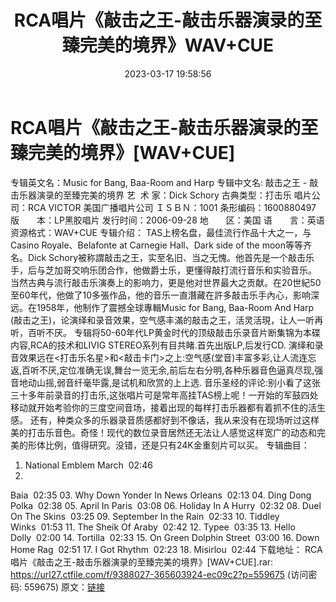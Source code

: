 ﻿---
title: RCA唱片《敲击之王-敲击乐器演录的至臻完美的境界》WAV+CUE
date: 2023-03-17 19:58:56
categories: 古典音乐、新世纪、纯音雅乐
tags: 纯音雅乐
---
# RCA唱片《敲击之王-敲击乐器演录的至臻完美的境界》[WAV+CUE]

专辑英文名：Music for Bang, Baa-Room and
Harp
专辑中文名: 敲击之王 - 敲击乐器演录的至臻完美的境界
艺  术 家：Dick
Schory
古典类型：打击乐
唱片公司：RCA VICTOR 美国广播唱片公司
ＩＳＢＮ：1001
条形编码：1600880497
版　　本：LP黑胶唱片
发行时间：2006-09-28
地　　区：美国
语　　言：英语
资源格式：WAV+CUE
专辑介绍：
TAS上榜名盘，最佳流行作品十大之一，与Casino Royale、Belafonte at
Carnegie Hall、Dark side of the moon等等齐名。Dick
Schory被称謂敲击之王，实至名旧、当之无愧。他首先是一个敲击乐手，后与芝加哥交响乐团合作，他做爵士乐，更懂得敲打流行音乐和实验音乐。
当然古典与流行敲击乐演奏上的影响力，更是他对世界最大之贡献。在20世紀50至60年代，他做了10多張作品，他的音乐一直潛藏在許多敲击乐手內心，影响深远。在1958年，他制作了震撼全球專輯Music
for Bang, Baa-Room And Harp
(敲击之王)，论演绎和录音效果，空气感丰滿的敲击之王，活灵活現，让人一听再听，百听不厌。
专辑将50-60年代LP黄金时代的顶级敲击乐录音片断集锦为本碟内容,RCA的技术和LIVIG
STEREO系列有目共睹.首先出版LP,后发行CD.
演绎和录音效果远在<打击乐名星>和<敲击卡门>之上:空气感(堂音)丰富多彩,让人流连忘返,百听不厌,定位准确无误,舞台一览无余,前后左右分明,各种乐器音色逼真尽现,强音地动山摇,弱音纤毫毕露,是试机和欣赏的上上选.
音乐圣经的评论:别小看了这张三十多年前录音的打击乐,这张唱片可是常年高挂TAS榜上呢！一开始的军鼓四处移动就开始考验你的三度空间音场，接着出现的每样打击乐器都有着抓不住的活生感。
还有，种类众多的乐器录音质感都好到不像话，我从来没有在现场听过这样美的打击乐音色。奇怪！现代的数位录音居然还无法让人感觉这样宽广的动态和完美的形体比例，值得研究。没错，还是只有24K金重刻片可以买。
专辑曲目：
01. National Emblem
March  02:46
02.
Baia  02:35
03. Why Down Yonder In News
Orleans  02:13
04. Ding Dong
Polka  02:38
05. April In
Paris  03:08
06. Holiday In A
Hurry  02:32
08. Duel On The
Skins  03:25
09. September In the
Rain  02:33
10. Tiddley
Winks  01:53
11. The Sheik Of
Araby  02:42
12.
Typee  03:35
13. Hello
Dolly  02:00
14.
Tortilla  02:33
15. On Green Dolphin
Street  03:00
16. Down Home
Rag  02:51
17. I Got
Rhythm  02:23
18.
Misirlou  02:44
下载地址：
RCA唱片《敲击之王-敲击乐器演录的至臻完美的境界》[WAV+CUE].rar: https://url27.ctfile.com/f/9388027-365603924-ec09c2?p=559675
(访问密码: 559675)
原文：[链接](https://blog.sina.com.cn/s/blog_1647c7e760103110t.html)